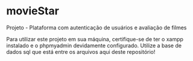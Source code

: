 # movieStar
Projeto - Plataforma com autenticação de usuários e avaliação de filmes 

Para utilizar este projeto em sua máquina, certifique-se de ter o xampp instalado e o phpmyadmin devidamente configurado. Utilize a base de dados sql que está entre os arquivos aqui deste repositório!
